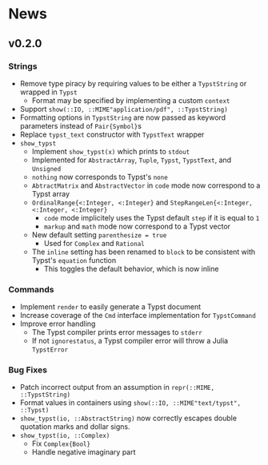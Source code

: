 
# News

## v0.2.0

### Strings

- Remove type piracy by requiring values to be either a `TypstString` or wrapped in `Typst`
    - Format may be specified by implementing a custom `context`
- Support `show(::IO, ::MIME"application/pdf", ::TypstString)`
- Formatting options in `TypstString` are now passed as keyword parameters instead of `Pair{Symbol}`s
- Replace `typst_text` constructor with `TypstText` wrapper
- `show_typst`
    - Implement `show_typst(x)` which prints to `stdout`
    - Implemented for `AbstractArray`, `Tuple`, `Typst`, `TypstText`, and `Unsigned`
    - `nothing` now corresponds to Typst's `none`
    - `AbtractMatrix` and `AbstractVector` in `code` mode now correspond to a Typst array
    - `OrdinalRange{<:Integer, <:Integer}` and `StepRangeLen{<:Integer, <:Integer, <:Integer}`
        - `code` mode implicitely uses the Typst default `step` if it is equal to `1`
        - `markup` and `math` mode now correspond to a Typst vector
    - New default setting `parenthesize = true`
        - Used for `Complex` and `Rational`
    - The `inline` setting has been renamed to `block` to be consistent with Typst's `equation` function
        - This toggles the default behavior, which is now inline

### Commands

- Implement `render` to easily generate a Typst document
- Increase coverage of the `Cmd` interface implementation for `TypstCommand`
- Improve error handling
    - The Typst compiler prints error messages to `stderr`
    - If not `ignorestatus`, a Typst compiler error will throw a Julia `TypstError`

### Bug Fixes

- Patch incorrect output from an assumption in `repr(::MIME, ::TypstString)`
- Format values in containers using `show(::IO, ::MIME"text/typst", ::Typst)`
- `show_typst(io, ::AbstractString)` now correctly escapes double quotation marks and dollar signs.
- `show_typst(io, ::Complex)`
    - Fix `Complex{Bool}`
    - Handle negative imaginary part
